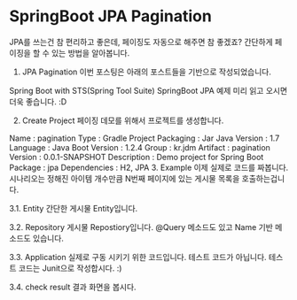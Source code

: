 # SpringBoot JPA Pagination

JPA를 쓰는건 참 편리하고 좋은데, 페이징도 자동으로 해주면 참 좋겠죠? 간단하게 페이징을 할 수 있는 방법을 알아봅니다.

1. JPA Pagination
   이번 포스팅은 아래의 포스트들을 기반으로 작성되었습니다.

Spring Boot with STS(Spring Tool Suite)
SpringBoot JPA 예제
미리 읽고 오시면 더욱 좋습니다. :D

2. Create Project
   페이징 데모를 위해서 프로젝트를 생성합니다.

Name : pagination
Type : Gradle Project
Packaging : Jar
Java Version : 1.7
Language : Java
Boot Version : 1.2.4
Group : kr.jdm
Artifact : pagination
Version : 0.0.1-SNAPSHOT
Description : Demo project for Spring Boot
Package : jpa
Dependencies : H2, JPA 3. Example
이제 실제로 코드를 짜봅니다. 시나리오는 정해진 아이템 개수만큼 N번째 페이지에 있는 게시물 목록을 호출하는겁니다.

3.1. Entity
간단한 게시물 Entity입니다.

3.2. Repository
게시물 Repostiory입니다. @Query 메소드도 있고 Name 기반 메소드도 있습니다.

3.3. Application
실제로 구동 시키기 위한 코드입니다. 테스트 코드가 아닙니다. 테스트 코드는 Junit으로 작성합시다. :)

3.4. check result
결과 화면을 봅시다.
